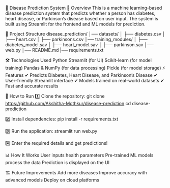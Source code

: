 🏥 Disease Prediction System
📌 Overview
This is a machine learning-based disease prediction system that predicts whether a person has diabetes, heart disease, or Parkinson’s disease based on user input. 
The system is built using Streamlit for the frontend and ML models for prediction.

📁 Project Structure
disease_prediction/
│── datasets/
│   ├── diabetes.csv
│   ├── heart.csv
│   ├── parkinsons.csv
│── training_modules/
│   ├── diabetes_model.sav
│   ├── heart_model.sav
│   ├── parkinson.sav
│── web.py
│── README.md
|── requirements.txt

🛠️ Technologies Used
  Python 
  Streamlit (for UI)
  Scikit-learn (for model training)
  Pandas & NumPy (for data processing)
  Pickle (for model storage)
  ⚡ Features
  ✔ Predicts Diabetes, Heart Disease, and Parkinson’s Disease
  ✔ User-friendly Streamlit interface
  ✔ Models trained on real-world datasets
  ✔ Fast and accurate results

🚀 How to Run
1️⃣ Clone the repository:
  git clone https://github.com/Akshitha-Mothkur/disease-prediction
  cd disease-prediction

2️⃣ Install dependencies:
  pip install -r requirements.txt

3️⃣ Run the application:
  streamlit run web.py

4️⃣ Enter the required details and get predictions!

📊 How It Works
  User inputs health parameters
  Pre-trained ML models process the data
  Prediction is displayed on the UI

🏗 Future Improvements
  Add more diseases
  Improve accuracy with advanced models
  Deploy on cloud platforms

